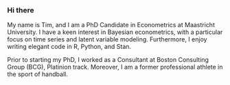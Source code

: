 ### Hi there
My name is Tim, and I am a PhD Candidate in Econometrics at Maastricht University. I have a keen interest in Bayesian econometrics, with a particular focus on time series and latent variable modeling. Furthermore, I enjoy writing elegant code in R, Python, and Stan.

Prior to starting my PhD, I worked as a Consultant at Boston Consulting Group (BCG), Platinion track. Moreover, I am a former professional athlete in the sport of handball.
